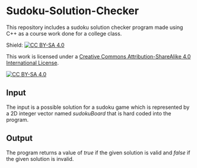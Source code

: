 # Sudoku-Solution-Checker
This repository includes a sudoku solution checker program made using C++ as a course work done for a college class.

Shield: [![CC BY-SA 4.0][cc-by-sa-shield]][cc-by-sa]

This work is licensed under a
[Creative Commons Attribution-ShareAlike 4.0 International License][cc-by-sa].

[![CC BY-SA 4.0][cc-by-sa-image]][cc-by-sa]

[cc-by-sa]: http://creativecommons.org/licenses/by-sa/4.0/
[cc-by-sa-image]: https://licensebuttons.net/l/by-sa/4.0/88x31.png
[cc-by-sa-shield]: https://img.shields.io/badge/License-CC%20BY--SA%204.0-lightgrey.svg

## Input
The input is a possible solution for a sudoku game which is represented by a 2D integer vector named *sudokuBoard* that is hard coded into the program.

## Output
The program returns a value of *true* if the given solution is valid and *false* if the given solution is invalid.


